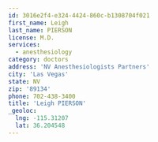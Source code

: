 ```yaml
---
id: 3016e2f4-e324-4424-860c-b1308704f021
first_name: Leigh
last_name: PIERSON
license: M.D.
services:
  - anesthesiology
category: doctors
address: 'NV Anesthesiologists Partners'
city: 'Las Vegas'
state: NV
zip: '89134'
phone: 702-438-3400
title: 'Leigh PIERSON'
_geoloc:
  lng: -115.31207
  lat: 36.204548
---
```

